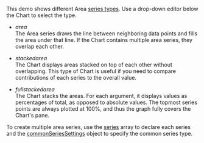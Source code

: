 This demo shows different Area [series types](/Documentation/ApiReference/UI_Components/dxChart/Configuration/series/#type). Use a drop-down editor below the Chart to select the type.

- *area*    
The Area series draws the line between neighboring data points and fills the area under that line. If the Chart contains multiple area series, they overlap each other.

- *stackedarea*    
The Chart displays areas stacked on top of each other without overlapping. This type of Chart is useful if you need to compare contributions of each series to the overall value.

- *fullstackedarea*    
The Chart stacks the areas. For each argument, it displays values as percentages of total, as opposed to absolute values. The topmost series points are always plotted at 100%, and thus the graph fully covers the Chart's pane. 

To create multiple area series, use the [series](/Documentation/ApiReference/UI_Components/dxChart/Configuration/series/) array to declare each series and the [commonSeriesSettings](/Documentation/ApiReference/UI_Components/dxChart/Configuration/commonSeriesSettings/) object to specify the common series type.